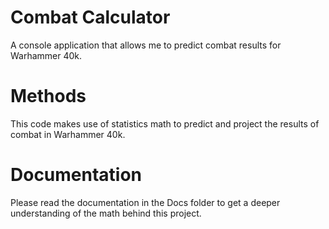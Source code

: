 # Combat Calculator
A console application that allows me to predict combat results for Warhammer 40k.

# Methods
This code makes use of statistics math to predict and project the results of combat in Warhammer 40k.

# Documentation
Please read the documentation in the Docs folder to get a deeper understanding of the math behind this project.
